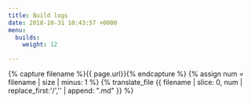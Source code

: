 ```yaml
---
title: Build logs
date: 2018-10-31 10:43:57 +0000
menu:
  builds:
    weight: 12

---
```

{% capture filename %}{{ page.url}}{% endcapture %}
{% assign num = filename | size | minus: 1 %}
{% translate_file {{ filename | slice: 0, num | replace_first:'/','' | append: ".md" }} %}
